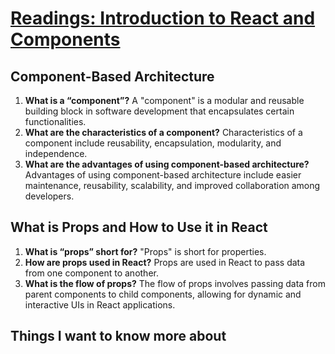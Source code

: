 # [Readings: Introduction to React and Components](https://github.com/codefellows/seattle-code-301d108/tree/main/class-01)

## Component-Based Architecture
1. **What is a “component”?** A "component" is a modular and reusable building block in software development that encapsulates certain functionalities.
2. **What are the characteristics of a component?** Characteristics of a component include reusability, encapsulation, modularity, and independence.
3. **What are the advantages of using component-based architecture?** Advantages of using component-based architecture include easier maintenance, reusability, scalability, and improved collaboration among developers.

## What is Props and How to Use it in React
1. **What is “props” short for?** "Props" is short for properties.
2. **How are props used in React?** Props are used in React to pass data from one component to another.
3. **What is the flow of props?** The flow of props involves passing data from parent components to child components, allowing for dynamic and interactive UIs in React applications.

## Things I want to know more about



